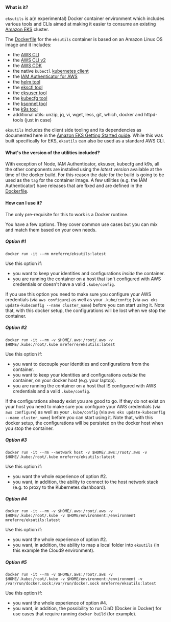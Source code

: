 #### What is it?

`eksutils` is a(n experimental) Docker container environment which includes various tools and CLIs aimed at making it easier to consume an existing [Amazon EKS](https://aws.amazon.com/eks/) cluster. 

The [Dockerfile](https://github.com/mreferre/eksutils/blob/master/Dockerfile) for the `eksutils` container is based on an Amazon Linux OS image and it includes:
- the [AWS CLI](https://aws.amazon.com/cli) 
- the [AWS CLI v2](https://docs.aws.amazon.com/cli/latest/userguide/install-cliv2.html) 
- the [AWS CDK](https://github.com/awslabs/aws-cdk)
- the native `kubectl` [kubernetes client](https://kubernetes.io/docs/tasks/tools/install-kubectl/)
- the [IAM Authenticator for AWS](https://github.com/kubernetes-sigs/aws-iam-authenticator)
- the [helm tool](https://github.com/helm/helm)
- the [eksctl tool](https://github.com/weaveworks/eksctl)
- the [eksuser tool](https://github.com/prabhatsharma/eksuser/)
- the [kubecfg tool](https://github.com/ksonnet/kubecfg)
- the [ksonnet tool](https://github.com/ksonnet/ksonnet)
- the [k9s tool](https://k9ss.io/)
- additional utils: unzip, jq, vi, wget, less, git, which, docker and httpd-tools (just in case) 

`eksutils` includes the client side tooling and its dependencies as documented here in the [Amazon EKS Getting Started guide](https://docs.aws.amazon.com/eks/latest/userguide/getting-started.html). While this was built specifically for EKS, `eksutils` can also be used as a standard AWS CLI.

#### What's the version of the utilities included?

With exception of Node, IAM Authenticator, eksuser, kubecfg and k9s, all the other components are installed using the *latest version* available at the time of the docker build. For this reason the date for the build is going to be used as the `tag` for the container image. A few utilities (e.g. the IAM Authenticator) have releases that are fixed and are defined in the [Dockerfile](https://github.com/mreferre/eksutils/blob/master/Dockerfile).

#### How can I use it?

The only pre-requisite for this to work is a Docker runtime. 

You have a few options. They cover common use cases but you can mix and match them based on your own needs.

##### Option #1

`docker run -it --rm mreferre/eksutils:latest`

Use this option if:

*  you want to keep your identities and configurations *inside* the container.
*  you are running the container on a host that isn't configured with AWS credentials or doesn't have a valid `.kube/config`. 

If you use this option you need to make sure you configure your AWS credentials (via `aws configure`) as well as your `.kube/config` (via `aws eks update-kubeconfig --name cluster_name`) before you can start using it. Note that, with this docker setup, the configurations will be lost when we stop the container.  

##### Option #2

`docker run -it --rm -v $HOME/.aws:/root/.aws -v $HOME/.kube:/root/.kube mreferre/eksutils:latest` 

Use this option if:

* you want to decouple your identities and configurations from the container. 
* you want to keep your identities and configurations *outside* the container, on your docker host (e.g. your laptop).
* you are running the container on a host that IS configured with AWS credentials and a valid `.kube/config`. 

If the configurations already exist you are good to go. If they do not exist on your host you need to make sure you configure your AWS credentials (via `aws configure`) as well as your `.kube/config` (via `aws eks update-kubeconfig --name cluster_name`) before you can start using it. Note that, with this docker setup, the configurations will be persisted on the docker host when you stop the container. 

##### Option #3

`docker run -it --rm --network host -v $HOME/.aws:/root/.aws -v $HOME/.kube:/root/.kube mreferre/eksutils:latest`

Use this option if:

* you want the whole experience of option #2. 
* you want, in addition, the ability to connect to the host network stack (e.g. to proxy to the Kubernetes dashboard).  

##### Option #4  

`docker run -it --rm -v $HOME/.aws:/root/.aws -v $HOME/.kube:/root/.kube -v $HOME/environment:/environment mreferre/eksutils:latest` 

Use this option if:

* you want the whole experience of option #2. 
* you want, in addition, the ability to map a local folder into `eksutils` (in this example the Cloud9 environment).

##### Option #5  

`docker run -it --rm -v $HOME/.aws:/root/.aws -v $HOME/.kube:/root/.kube -v $HOME/environment:/environment -v /var/run/docker.sock:/var/run/docker.sock mreferre/eksutils:latest` 

Use this option if:

* you want the whole experience of option #4. 
* you want, in addition, the possibility to run DinD (Docker in Docker) for use cases that require running `docker build` (for example).
